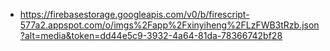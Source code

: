 - https://firebasestorage.googleapis.com/v0/b/firescript-577a2.appspot.com/o/imgs%2Fapp%2Fxinyiheng%2FLzFWB3tRzb.json?alt=media&token=dd44e5c9-3932-4a64-81da-78366742bf28

